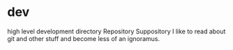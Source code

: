# dev
high level development directory
Repository Suppository 
I like to read about git and other stuff
and become less of an ignoramus.
